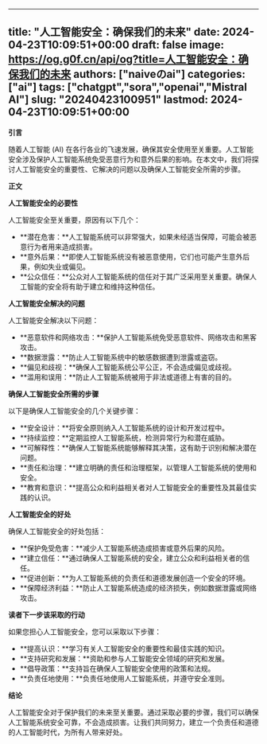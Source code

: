 
---
title: "人工智能安全：确保我们的未来"
date: 2024-04-23T10:09:51+00:00
draft: false
image: https://og.g0f.cn/api/og?title=人工智能安全：确保我们的未来
authors: ["naiveのai"]
categories: ["ai"]
tags: ["chatgpt","sora","openai","Mistral AI"]
slug: "20240423100951"
lastmod: 2024-04-23T10:09:51+00:00
---
**引言**

随着人工智能 (AI) 在各行各业的飞速发展，确保其安全使用至关重要。人工智能安全涉及保护人工智能系统免受恶意行为和意外后果的影响。在本文中，我们将探讨人工智能安全的重要性、它解决的问题以及确保人工智能安全所需的步骤。

**正文**

**人工智能安全的必要性**

人工智能安全至关重要，原因有以下几个：

- **潜在危害：**人工智能系统可以非常强大，如果未经适当保障，可能会被恶意行为者用来造成损害。
- **意外后果：**即使人工智能系统没有被恶意使用，它们也可能产生意外后果，例如失业或偏见。
- **公众信任：**公众对人工智能系统的信任对于其广泛采用至关重要。确保人工智能的安全将有助于建立和维持这种信任。

**人工智能安全解决的问题**

人工智能安全解决以下问题：

- **恶意软件和网络攻击：**保护人工智能系统免受恶意软件、网络攻击和黑客攻击。
- **数据泄露：**防止人工智能系统中的敏感数据遭到泄露或盗窃。
- **偏见和歧视：**确保人工智能系统公平公正，不会造成偏见或歧视。
- **滥用和误用：**防止人工智能系统被用于非法或道德上有害的目的。

**确保人工智能安全所需的步骤**

以下是确保人工智能安全的几个关键步骤：

- **安全设计：**将安全原则纳入人工智能系统的设计和开发过程中。
- **持续监控：**定期监控人工智能系统，检测异常行为和潜在威胁。
- **可解释性：**确保人工智能系统能够解释其决策，这有助于识别和解决潜在问题。
- **责任和治理：**建立明确的责任和治理框架，以管理人工智能系统的使用和安全。
- **教育和意识：**提高公众和利益相关者对人工智能安全的重要性及其最佳实践的认识。

**人工智能安全的好处**

确保人工智能安全的好处包括：

- **保护免受危害：**减少人工智能系统造成损害或意外后果的风险。
- **建立信任：**通过确保人工智能系统的安全，建立公众和利益相关者的信任。
- **促进创新：**为人工智能系统的负责任和道德发展创造一个安全的环境。
- **保障经济利益：**防止人工智能系统造成的经济损失，例如数据泄露或网络攻击。

**读者下一步该采取的行动**

如果您担心人工智能安全，您可以采取以下步骤：

- **提高认识：**学习有关人工智能安全的重要性和最佳实践的知识。
- **支持研究和发展：**资助和参与人工智能安全领域的研究和发展。
- **倡导政策：**支持旨在确保人工智能安全使用的政策和法规。
- **负责任地使用：**负责任地使用人工智能系统，并遵守安全准则。

**结论**

人工智能安全对于保护我们的未来至关重要。通过采取必要的步骤，我们可以确保人工智能系统安全可靠，不会造成损害。让我们共同努力，建立一个负责任和道德的人工智能时代，为所有人带来好处。